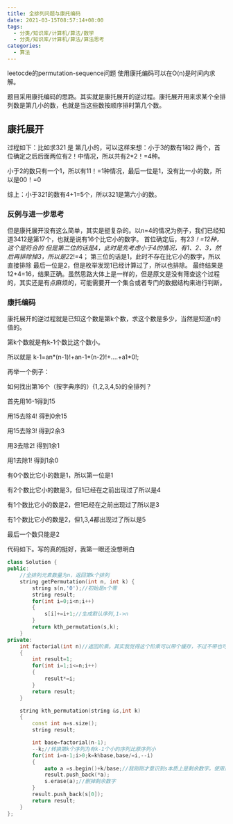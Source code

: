 ```yaml
---
title: 全排列问题与康托编码
date: 2021-03-15T08:57:14+08:00
tags:
  - 分类/知识库/计算机/算法/数学
  - 分类/知识库/计算机/算法/算法思考
categories:
  - 算法
---
```


leetocde的permutation-sequence问题
使用康托编码可以在O(n)是时间内求解。


题目采用康托编码的思路。其实就是康托展开的逆过程。康托展开用来求某个全排列数是第几小的数，也就是当这些数按顺序排时第几个数。
## 康托展开
过程如下：比如求321 是 第几小的，可以这样来想：小于3的数有1和2 两个，首位确定之后后面两位有2！中情况，所以共有2*2！=4种。

小于2的数只有一个1，所以有11！=1种情况，最后一位是1，没有比一小的数，所以是00！=0

综上：小于321的数有4+1=5个，所以321是第六小的数。
### 反例与进一步思考
但是康托展开没有这么简单，其实是挺复杂的。以n=4的情况为例子，我们已经知道3412是第17个，也就是说有16个比它小的数字。
首位确定后，有2*3！=12种，这个是符合的
但是第二位的话是4，此时是先考虑小于4的情况，有1、2、3，然后再排除掉3，所以是2*2!=4；
第三位的话是1，此时不存在比它小的数字，所以直接排除
最后一位是2，但是枚举发现1已经计算过了，所以也排除。
最终结果是12+4=16，结果正确。虽然思路大体上是一样的，但是原文是没有筛查这个过程的，其实还是有点麻烦的，可能需要开一个集合或者专门的数据结构来进行判断。
### 康托编码

康托展开的逆过程就是已知这个数是第k个数，求这个数是多少，当然是知道n的值的。

第k个数就是有k-1个数比这个数小。

所以就是 k-1=an*(n-1)!+an-1*(n-2)!+....+a1*0!;

再举一个例子：

如何找出第16个（按字典序的）{1,2,3,4,5}的全排列？

首先用16-1得到15

用15去除4! 得到0余15

用15去除3! 得到2余3

用3去除2! 得到1余1

用1去除1! 得到1余0

有0个数比它小的数是1，所以第一位是1

有2个数比它小的数是3，但1已经在之前出现过了所以是4

有1个数比它小的数是2，但1已经在之前出现过了所以是3

有1个数比它小的数是2，但1,3,4都出现过了所以是5

最后一个数只能是2

代码如下。写的真的挺好，我第一眼还没想明白

```cpp
class Solution {
public:
    //全排列元素数量为n，返回第k个排列
    string getPermutation(int n, int k) {
        string s(n,'0');//初始是n个零
        string result;
        for(int i=0;i<n;i++)
        {
            s[i]+=i+1;//生成默认序列,1->n
        }
        return kth_permutation(s,k);
    }
private:
    int factorial(int n)//返回阶乘。其实我觉得这个阶乘可以带个缓存，不过不带也可以了
    {
        int result=1;
        for(int i=1;i<=n;i++)
        {
            result*=i;
        }
        return result;
    }

    string kth_permutation(string &s,int k)
    {
        const int n=s.size();
        string result;

        int base=factorial(n-1);
        --k;//转换第k个序列为有k-1个小的序列比原序列小
        for(int i=n-1;i>0;k=k%base,base/=i,--i)
        {
            auto a =s.begin()+k/base;//我刚刚才意识到s本质上是剩余数字。使用迭代器来做的移动，绝了。
            result.push_back(*a);
            s.erase(a);//删掉剩余数字
        }
        result.push_back(s[0]);
        return result;
    }
};

```